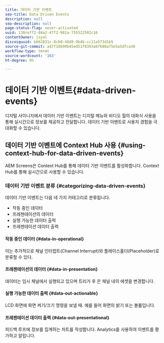 ```yaml
---
title: 데이터 기반 이벤트
seo-title: Data Driven Events
description: null
seo-description: null
page-status-flag: never-activated
uuid: 138ceff2-84a2-47f2-981a-755522502c16
contentOwner: jsyal
discoiquuid: b662831c-8cb0-48d8-9b4b-cc11a573d1b5
source-git-commit: ad7f18b99b45ed51f0393a0f608a75e5a5dfca30
workflow-type: tm+mt
source-wordcount: '163'
ht-degree: 0%

---
```



# 데이터 기반 이벤트{#data-driven-events}

디지털 사이니지에서 데이터 기반 이벤트는 디지털 메뉴와 비디오 월의 대화식 사용을 통해 실시간으로 정보를 제공하고 전달합니다. 데이터 기반 이벤트로 사용자 경험을 극대화할 수 있습니다.

## 데이터 기반 이벤트에 Context Hub 사용 {#using-context-hub-for-data-driven-events}

AEM Screens은 Context Hub를 통해 데이터 기반 이벤트를 활성화합니다. Context Hub를 통해 실시간으로 사용할 수 있습니다.

### 데이터 기반 이벤트 분류 {#categorizing-data-driven-events}

데이터 기반 이벤트는 다음 네 가지 카테고리로 분류됩니다.

* 작동 중인 데이터
* 프레젠테이션의 데이터
* 실행 가능한 데이터 출력
* 프레젠테이션 데이터 출력

#### 작동 중인 데이터 {#data-in-operational}

이는 추가적으로 채널 인터럽트(Channel Interrupt)와 플레이스홀더(Placeholder)로 분류할 수 있다.

#### 프레젠테이션의 데이터 {#data-in-presentation}

데이터는 임시 채널에서 실행되고 있으며 트리거 후 은 채널 내의 에셋을 변경합니다.

#### 실행 가능한 데이터 출력 {#data-out-actionable}

LCD 화면에 화면 켜기/끄기 명령을 보낼 때. 예를 들어 화면의 밝기 또는 볼륨입니다.

#### 프레젠테이션 데이터 출력 {#data-out-presentational}

피드백 루프에 정보를 집계하는 차트를 작성합니다. Analytics를 사용하여 이벤트를 평가하고 알립니다.
